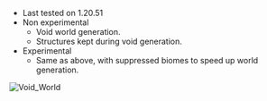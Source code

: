 - Last tested on 1.20.51
- Non experimental 
  - Void world generation.
  - Structures kept during void generation.
- Experimental
  - Same as above, with suppressed biomes to speed up world generation.

![Void_World](https://user-images.githubusercontent.com/99773087/208226101-a597954f-7fec-4b6a-b703-b20982ae4e7c.png)

